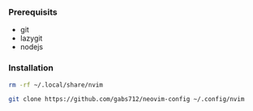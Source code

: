 ### Prerequisits

- git
- lazygit
- nodejs

### Installation

```sh
rm -rf ~/.local/share/nvim
```

```sh
git clone https://github.com/gabs712/neovim-config ~/.config/nvim
```
